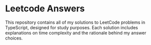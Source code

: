 # Leetcode Answers

This repository contains all of my solutions to LeetCode problems in TypeScript, designed for study purposes. Each solution includes explanations on time complexity and the rationale behind my answer choices.
